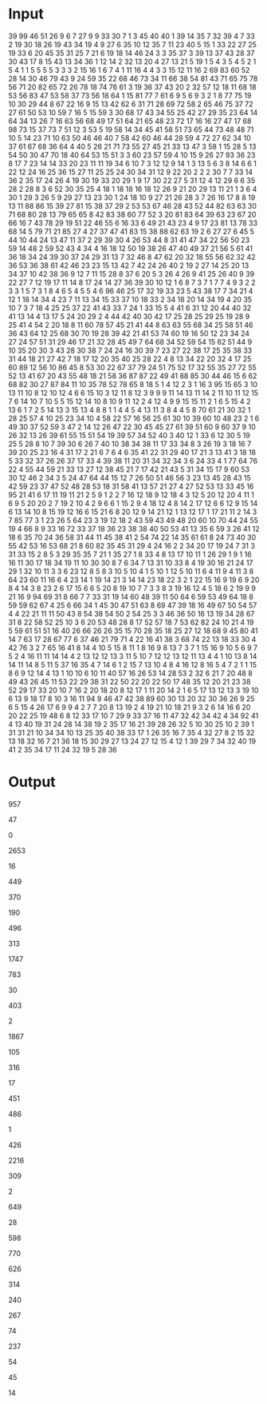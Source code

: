 # Input

39
99 46 51
26 9 6 7 27 9 9 33 30 7 1 3 45 40 40 1 39 14 35 7 32 39 4 7 33 2 19 30 18 26 19 43 34 19 4 9 27 6 35 10 12 35 7 11 23 40 5 15 1 33 22 27 25 19 33 6 20 45 35 31 25 7 21 6 19 18 14 46 24 3 3 35 37 3 39 13 37 43 28 37 30 43 17 8 15 43 13 34 36 1 12 14 2 32 13 20 4 27 13 
21 5 19
1 5 4 3 5 4 5 2 1 5 4 1 1 5 5 5 5 3 3 3 2 
15 16 1
6 7 4 1 11 16 4 4 3 3 15 12 11 16 2 
69 83 60
52 28 14 30 46 79 43 9 24 59 35 22 68 46 73 34 11 66 38 54 81 43 71 65 75 78 56 71 20 82 65 72 26 78 18 74 76 61 3 19 36 37 43 20 2 32 57 12 18 11 68 18 53 56 83 47 53 58 37 73 56 18 64 1 15 81 77 7 61 
6 9 5
6 9 3 2 1 8 
77 75 19
10 30 29 44 8 67 22 16 9 15 13 42 62 6 31 71 28 69 72 58 2 65 46 75 37 72 27 61 50 53 10 59 7 16 5 15 59 3 30 68 17 43 34 55 25 42 27 29 35 23 64 14 64 34 13 26 7 16 63 56 68 49 17 51 64 21 65 48 23 72 17 16 16 27 47 17 68 
98 73 15
37 73 7 51 12 3 53 5 19 58 14 34 45 41 58 51 73 65 44 73 48 48 71 10 5 14 23 71 10 63 50 46 46 40 7 58 42 60 46 44 28 59 4 72 27 62 34 10 37 61 67 68 36 64 4 40 5 26 21 71 73 55 27 45 21 33 13 47 3 58 1 15 28 5 13 54 50 30 47 70 18 40 64 53 15 51 3 3 60 23 57 59 4 10 15 9 26 27 
93 36 23
8 17 7 23 14 14 33 20 23 11 11 19 34 6 10 7 3 12 12 9 14 1 3 13 5 6 3 8 14 6 6 1 22 12 24 16 25 36 15 27 11 25 25 24 30 34 31 12 9 22 20 2 2 2 30 7 7 33 14 36 2 35 17 24 26 4 19 30 19 33 20 29 1 9 17 30 22 27 5 31 12 4 12 29 6 6 35 28 2 28 8 3 6 
52 30 35
25 4 18 1 18 18 16 18 12 26 9 21 20 29 13 11 21 1 3 6 4 30 1 29 3 26 5 9 29 27 13 23 30 1 24 18 10 9 27 21 26 28 3 7 26 16 17 8 8 19 13 11 
88 86 15
39 27 81 15 38 37 29 2 53 53 67 46 28 43 52 44 82 63 63 30 71 68 80 28 13 79 65 65 8 42 83 38 60 77 52 3 20 81 83 64 39 63 23 67 20 66 16 7 43 78 29 19 51 22 46 55 6 16 33 6 49 21 43 23 4 9 17 23 81 13 78 33 68 14 5 79 71 21 85 27 4 27 37 47 41 83 15 38 
88 62 63
19 2 6 27 27 6 45 5 44 10 44 24 13 47 11 37 2 29 39 30 4 26 53 44 8 31 41 47 34 22 56 50 23 59 14 48 2 59 52 43 4 34 4 16 18 12 50 19 38 26 47 40 49 37 21 56 5 61 41 36 18 34 24 39 30 37 24 29 31 13 7 32 46 8 47 62 20 32 18 55 56 62 32 42 36 53 36 38 
61 42 46
23 23 15 13 42 7 42 24 26 40 2 19 2 27 14 25 20 13 34 37 10 42 38 36 9 12 7 11 15 28 8 37 6 20 5 3 26 4 26 9 41 25 26 40 9 39 22 27 7 12 19 17 11 14 8 17 24 14 27 36 39 
30 10 12
1 6 8 7 3 7 1 7 7 4 9 3 2 2 3 3 1 5 7 3 1 8 4 6 5 4 5 5 4 6 
96 46 25
17 32 19 33 23 5 43 38 17 7 34 21 4 12 1 18 14 34 4 23 7 11 13 34 15 33 37 10 18 33 2 34 18 20 14 34 19 4 20 35 10 7 3 7 18 4 25 25 37 22 41 43 33 7 24 1 33 15 5 4 41 6 31 12 20 44 40 32 41 13 14 4 13 17 5 24 20 29 2 4 44 42 40 30 42 17 25 28 25 29 25 19 28 9 25 41 
4 54 2
20 18 8 11 
60 78 57
45 21 41 44 8 63 63 55 68 34 25 58 51 46 36 43 64 12 25 68 30 70 19 28 39 42 21 41 53 74 60 19 16 50 12 23 34 24 27 24 57 51 31 29 46 17 21 32 28 45 49 7 64 68 34 52 59 54 15 62 
51 44 9
10 35 20 30 3 43 28 30 38 7 24 24 16 30 39 7 23 27 22 38 17 25 35 38 33 31 44 18 21 27 42 7 18 17 12 20 35 40 25 28 22 4 8 13 34 22 20 32 4 17 25 
60 89 12
56 10 86 45 8 53 30 22 67 37 79 24 51 75 52 17 32 55 35 27 72 55 52 13 41 67 20 43 55 48 18 21 58 36 87 87 22 49 41 88 85 30 44 46 15 6 62 68 82 30 27 87 84 11 10 35 78 52 78 65 
8 18 5
1 4 12 2 3 1 16 3 
95 15 65
3 10 13 11 10 8 12 10 12 4 6 6 15 10 3 12 11 8 12 3 9 9 9 11 14 13 11 14 2 11 10 11 12 15 7 6 14 10 7 10 5 5 15 12 14 10 8 10 9 11 12 2 4 12 4 9 9 15 15 11 2 1 6 5 15 4 2 13 6 1 7 2 5 14 13 3 15 13 4 8 8 1 1 4 4 5 4 13 11 3 8 4 4 5 8 
70 61 21
30 32 1 28 25 57 4 10 25 23 34 10 4 58 22 57 16 56 25 61 30 10 39 60 10 48 23 2 1 6 49 30 37 52 59 3 47 2 14 12 26 47 22 30 45 45 27 61 39 51 60 9 60 37 9 10 26 32 13 26 39 61 55 15 51 54 19 39 57 34 
52 40 3
40 12 1 33 6 12 30 5 19 25 5 28 8 10 7 39 30 6 26 7 40 10 38 34 38 11 17 33 34 8 3 26 19 3 18 16 7 39 20 25 23 16 4 31 17 2 21 6 7 6 4 6 
35 41 22
31 29 40 17 21 3 13 41 3 18 18 5 33 32 37 26 26 37 17 33 4 39 38 11 20 31 34 32 34 3 6 24 33 4 1 
77 64 76
22 4 55 44 59 21 33 13 27 12 38 45 21 7 17 42 21 43 5 31 34 15 17 9 60 53 30 12 46 2 34 3 5 24 47 64 44 15 12 7 26 50 51 46 56 3 23 13 45 28 43 15 42 59 23 37 47 52 48 28 53 18 31 58 41 13 57 21 27 4 27 52 53 13 33 45 16 
95 21 41
6 17 11 19 11 21 2 5 9 1 2 2 7 16 12 18 9 12 18 4 3 12 5 20 12 20 4 11 1 6 9 5 20 20 2 7 19 2 10 4 2 9 6 6 1 15 2 9 4 18 12 4 8 14 2 17 12 6 6 12 9 15 14 6 13 14 10 8 15 19 12 16 6 15 21 6 8 20 12 9 14 21 12 1 13 12 17 1 17 21 11 2 14 3 7 
85 77 3
1 23 26 5 64 23 3 19 12 18 2 43 59 43 49 48 20 60 10 70 44 24 55 19 4 66 8 9 33 16 72 33 37 18 36 23 38 38 40 50 53 41 13 35 6 59 3 26 41 12 18 6 35 70 24 36 58 31 44 11 45 38 41 2 54 74 22 14 35 61 61 8 24 73 40 30 55 42 53 16 53 68 21 8 60 
82 35 45
31 29 4 24 16 2 2 34 20 17 19 24 7 31 3 31 33 15 2 8 5 3 29 35 35 7 21 1 35 27 1 8 33 4 8 13 17 10 11 1 26 29 1 9 1 16 16 11 30 17 18 34 19 11 10 30 30 8 7 6 34 7 13 31 10 33 8 4 19 30 16 21 24 17 29 1 32 10 11 3 3 6 
23 12 8
5 8 3 10 5 10 4 1 5 10 1 12 5 10 11 6 4 11 9 4 11 3 8 
64 23 60
11 16 6 4 23 14 1 19 14 21 3 14 14 23 18 22 3 2 1 22 15 16 9 19 6 9 20 8 4 14 3 8 23 2 6 17 15 6 6 5 20 8 19 10 7 7 3 3 8 3 19 16 12 4 5 18 6 2 19 9 9 21 16 9 
94 69 31
8 66 7 7 33 31 19 14 60 48 39 11 50 64 6 59 53 49 64 18 8 59 59 62 67 4 25 6 66 34 1 45 30 47 51 63 8 69 47 39 18 16 49 67 50 54 57 4 4 22 21 11 11 50 43 8 54 38 54 50 2 54 25 3 3 46 36 50 16 13 19 34 28 67 31 8 22 58 52 25 10 3 6 20 53 48 28 8 17 52 57 18 7 53 
62 82 24
10 21 4 19 5 59 61 51 51 16 40 26 66 26 26 35 15 70 28 35 18 25 27 12 18 68 9 45 80 41 14 7 63 17 28 67 77 6 37 46 21 79 71 4 22 16 41 38 3 68 74 22 13 18 33 30 4 42 76 3 2 7 
65 16 41
8 14 4 10 5 15 8 11 1 8 16 9 8 13 7 3 7 1 15 16 9 10 5 6 9 7 5 2 4 16 11 11 14 14 4 2 13 12 12 13 3 11 5 10 7 12 12 13 12 11 13 4 4 1 10 13 8 14 14 11 14 8 5 11 5 
37 16 35
4 7 14 6 1 2 15 7 13 10 4 8 4 16 12 8 16 5 4 7 2 1 1 15 8 6 9 12 14 4 13 1 10 10 6 10 11 
40 57 16
26 53 14 28 53 2 32 6 21 7 20 48 8 49 43 26 45 11 53 22 29 38 31 22 50 22 20 22 50 17 48 35 12 20 21 23 38 52 29 17 
33 20 10
7 16 2 20 18 20 8 12 17 1 11 20 14 2 1 6 5 17 13 12 13 3 19 10 6 13 9 18 17 8 10 3 16 
11 94 9
46 47 42 38 89 60 30 13 20 32 30 
36 26 9
25 6 5 15 4 26 17 6 9 9 4 2 7 7 20 8 13 19 2 4 19 21 10 18 21 9 3 2 6 14 16 6 20 20 22 25 
19 48 6
8 12 33 17 10 7 29 9 33 37 16 11 47 32 42 34 42 4 34 
92 41 4
13 40 19 31 24 28 14 38 19 2 35 17 16 21 39 28 26 32 5 10 30 25 10 2 39 1 31 31 21 10 34 34 10 13 25 35 40 38 33 17 1 26 35 16 7 35 4 32 27 8 2 15 32 13 18 32 16 7 21 36 18 15 30 29 27 13 24 27 12 15 4 12 1 39 29 7 34 32 40 19 41 2 35 34 17 11 24 32 19 5 28 36 

# Output

957

47

0

2653

16

449

370

190

496

313

1747

783

30

403

2

1867

105

316

17

451

486

1

426

2216

309

2

649

28

598

770

626

314

240

267

74

237

54

45

14

